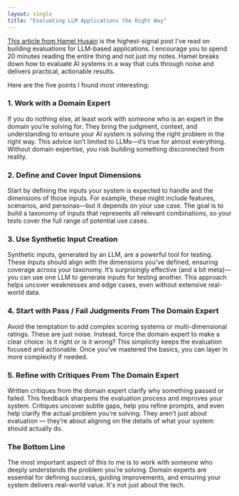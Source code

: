 ```yaml
---
layout: single
title: "Evaluating LLM Applications the Right Way"
---
```


[This article from Hamel Husain](https://hamel.dev/blog/posts/llm-judge/) is the highest-signal post I’ve read on building evaluations for LLM-based applications. I encourage you to spend 20 minutes reading the entire thing and not just my notes. Hamel breaks down how to evaluate AI systems in a way that cuts through noise and delivers practical, actionable results.

Here are the five points I found most interesting:

### 1. Work with a Domain Expert  
If you do nothing else, at least work with someone who is an expert in the domain you’re solving for. They bring the judgment, context, and understanding to ensure your AI system is solving the right problem in the right way. This advice isn’t limited to LLMs—it’s true for almost everything. Without domain expertise, you risk building something disconnected from reality.

### 2. Define and Cover Input Dimensions  
Start by defining the inputs your system is expected to handle and the dimensions of those inputs. For example, these might include features, scenarios, and personas—but it depends on your use case. The goal is to build a taxonomy of inputs that represents all relevant combinations, so your tests cover the full range of potential use cases.

### 3. Use Synthetic Input Creation
Synthetic inputs, generated by an LLM, are a powerful tool for testing. These inputs should align with the dimensions you’ve defined, ensuring coverage across your taxonomy. It’s surprisingly effective (and a bit meta)—you can use one LLM to generate inputs for testing another. This approach helps uncover weaknesses and edge cases, even without extensive real-world data.

### 4. Start with Pass / Fail Judgments From The Domain Expert
Avoid the temptation to add complex scoring systems or multi-dimensional ratings. These are just noise. Instead, force the domain expert to make a clear choice: Is it right or is it wrong? This simplicity keeps the evaluation focused and actionable. Once you’ve mastered the basics, you can layer in more complexity if needed.

### 5. Refine with Critiques From The Domain Expert 
Written critiques from the domain expert clarify why something passed or failed. This feedback sharpens the evaluation process and improves your system. Critiques uncover subtle gaps, help you refine prompts, and even help clarify the actual problem you’re solving. They aren’t just about evaluation — they’re about aligning on the details of what your system should actually do.

### The Bottom Line  
The most important aspect of this to me is to work with someone who deeply understands the problem you’re solving. Domain experts are essential for defining success, guiding improvements, and ensuring your system delivers real-world value. It's not just about the tech.
